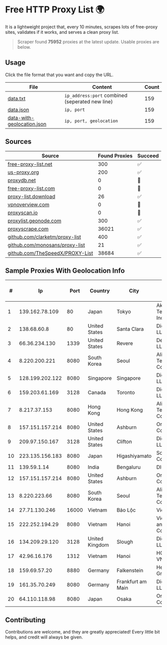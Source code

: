 
# Free HTTP Proxy List 🌍

It is a lightweight project that, every 10 minutes, scrapes lots of free-proxy sites, validates if it works, and serves a clean proxy list.


> Scraper found **75952** proxies at the latest update. Usable proxies are below.

## Usage

Click the file format that you want and copy the URL.


|File|Content|Count|
|----|-------|-----|
|[data.txt](https://raw.githubusercontent.com/themiralay/Proxy-List-World/master/data.txt)|`ip_address:port` combined (seperated new line)|159|
|[data.json](https://raw.githubusercontent.com/themiralay/Proxy-List-World/master/data.json)|`ip, port`|159|
|[data-with-geolocation.json](https://raw.githubusercontent.com/themiralay/Proxy-List-World/master/data-with-geolocation.json)|`ip, port, geolocation`|159|

## Sources

|Source|Found Proxies|Succeed|
|------|-------------|-------|
|[free-proxy-list.net](https://free-proxy-list.net)|300|✅|
|[us-proxy.org](https://www.us-proxy.org)|200|✅|
|[proxydb.net](http://proxydb.net)|0|🚫|
|[free-proxy-list.com](https://free-proxy-list.com/?page=&port=&type%5B%5D=http&type%5B%5D=https&up_time=0&search=Search)|0|🚫|
|[proxy-list.download](https://www.proxy-list.download/HTTP)|26|✅|
|[vpnoverview.com](https://vpnoverview.com/privacy/anonymous-browsing/free-proxy-servers)|0|🚫|
|[proxyscan.io](https://www.proxyscan.io)|0|🚫|
|[proxylist.geonode.com](https://proxylist.geonode.com/api/proxy-list?limit=300&page=1&sort_by=lastChecked&sort_type=desc&protocols=http,https)|300|✅|
|[proxyscrape.com](https://api.proxyscrape.com/v2/?request=displayproxies&protocol=http&timeout=10000&country=all&ssl=all&anonymity=all)|36021|✅|
|[github.com/clarketm/proxy-list](https://raw.githubusercontent.com/clarketm/proxy-list/master/proxy-list-raw.txt)|400|✅|
|[github.com/monosans/proxy-list](https://raw.githubusercontent.com/monosans/proxy-list/main/proxies/http.txt)|21|✅|
|[github.com/TheSpeedX/PROXY-List](https://raw.githubusercontent.com/TheSpeedX/PROXY-List/master/http.txt)|38684|✅|


## Sample Proxies With Geolocation Info

|#|Ip|Port|Country|City|Internet Service Provider|
|-|--|----|-------|----|-------------------------|
|1|139.162.78.109|80|Japan|Tokyo|Akamai Technologies, Inc.|
|2|138.68.60.8|80|United States|Santa Clara|DigitalOcean, LLC|
|3|66.36.234.130|1339|United States|Revere|DediOutlet, LLC|
|4|8.220.200.221|8080|South Korea|Seoul|Alibaba (US) Technology Co., Ltd.|
|5|128.199.202.122|8080|Singapore|Singapore|DigitalOcean, LLC|
|6|159.203.61.169|3128|Canada|Toronto|DigitalOcean, LLC|
|7|8.217.37.153|8080|Hong Kong|Hong Kong|Alibaba (US) Technology Co., Ltd.|
|8|157.151.157.214|8080|United States|Ashburn|Oracle Corporation|
|9|209.97.150.167|3128|United States|Clifton|DigitalOcean, LLC|
|10|223.135.156.183|8080|Japan|Higashiyamato|So-net Corporation|
|11|139.59.1.14|8080|India|Bengaluru|DIGITALOCEAN|
|12|157.151.157.214|8080|United States|Ashburn|Oracle Corporation|
|13|8.220.223.66|8080|South Korea|Seoul|Alibaba (US) Technology Co., Ltd.|
|14|27.71.130.246|16000|Vietnam|Bảo Lộc|Viettel Group|
|15|222.252.194.29|8080|Vietnam|Hanoi|VietNam Post and Telecom Corporation|
|16|134.209.29.120|3128|United Kingdom|Slough|DigitalOcean, LLC|
|17|42.96.16.176|1312|Vietnam|Hanoi|HOALAC-VNNIC|
|18|159.69.57.20|8880|Germany|Falkenstein|Hetzner Online GmbH|
|19|161.35.70.249|8080|Germany|Frankfurt am Main|DigitalOcean, LLC|
|20|64.110.118.98|8080|Japan|Osaka|Oracle Corporation|



## Contributing

Contributions are welcome, and they are greatly appreciated! Every
little bit helps, and credit will always be given.

